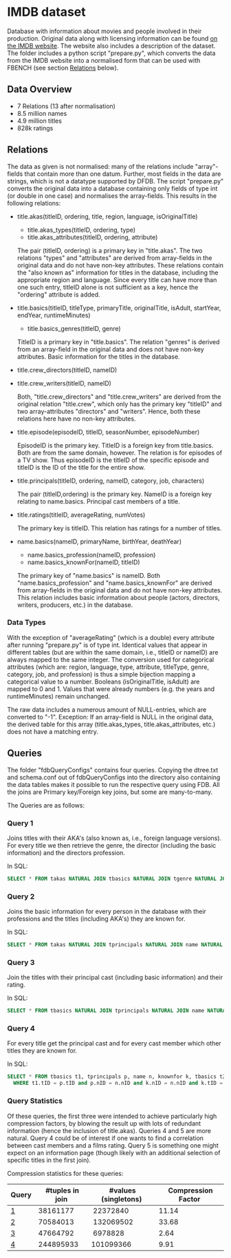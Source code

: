 # IMDB dataset

Database with information about movies and people involved in their production. Original data along with licensing information can be found [on the IMDB website](https://www.imdb.com/interfaces/). The website also includes a description of the dataset. The folder includes a python script "prepare.py", which converts the data from the IMDB website into a normalised form that can be used with FBENCH (see section [Relations](#Relations) below). 

## Data Overview

* 7 Relations (13 after normalisation)
* 8.5 million names
* 4.9 million titles
* 828k ratings

## Relations

The data as given is not normalised: many of the relations include "array"-fields that contain more than one datum. Further, most fields in the data are strings, which is not a datatype supported by DFDB. The script "prepare.py" converts the original data into a database containing only fields of type int (or double in one case) and normalises the array-fields. This results in the following relations:

* title.akas(titleID, ordering, title, region, language, isOriginalTitle)
  * title.akas_types(titleID, ordering, type)
  * title.akas_attributes(titleID, ordering, attribute)

  The pair (titleID, ordering) is a primary key in "title.akas".
  The two relations "types" and "attributes" are derived from array-fields in the original data and do not have non-key attributes.
  These relations contain the "also known as" information for titles in the database, including the appropriate region and language. Since every title can have more than one such entry, titleID alone is not sufficient as a key, hence the "ordering" attribute is added.
* title.basics(titleID, titleType, primaryTitle, originalTitle, isAdult, startYear, endYear, runtimeMinutes)
  * title.basics_genres(titleID, genre)

  TitleID is a primary key in "title.basics". 
  The relation "genres" is derived from an array-field in the original data and does not have non-key attributes.
  Basic information for the titles in the database.
* title.crew_directors(titleID, nameID)
* title.crew_writers(titleID, nameID)
  
  Both, "title.crew_directors" and "title.crew_writers" are derived from the original relation "title.crew", which only has the primary key "titleID" and two array-attributes "directors" and "writers". Hence, both these relations here have no non-key attributes.
* title.episode(episodeID, titleID, seasonNumber, episodeNumber)
  
  EpisodeID is the primary key. TitleID is a foreign key from title.basics. Both are from the same domain, however.
  The relation is for episodes of a TV show. Thus episodeID is the titleID of the specific episode and titleID is the ID of the title for the entire show.
* title.principals(titleID, ordering, nameID, category, job, characters)
  
  The pair (titleID,ordering) is the primary key. NameID is a foreign key relating to name.basics.
  Principal cast members of a title.
* title.ratings(titleID, averageRating, numVotes)
  
  The primary key is titleID.
  This relation has ratings for a number of titles.
* name.basics(nameID, primaryName, birthYear, deathYear)
  * name.basics_profession(nameID, profession)
  * name.basics_knownFor(nameID, titleID)
  
  The primary key of "name.basics" is nameID. Both "name.basics_profession" and "name.basics_knownFor" are derived from array-fields in the original data and do not have non-key attributes.
  This relation includes basic information about people (actors, directors, writers, producers, etc.) in the database.

### Data Types

With the exception of "averageRating" (which is a double) every attribute after running "prepare.py" is of type int. Identical values that appear in different tables (but are within the same domain, i.e., titleID or nameID) are always mapped to the same integer. The conversion used for categorical attributes (which are: region, language, type, attribute, titleType, genre, category, job, and profession) is thus a simple bijection mapping a categorical value to a number. Booleans (isOriginalTitle, isAdult) are mapped to 0 and 1. Values that were already numbers (e.g. the years and runtimeMinutes) remain unchanged.

The raw data includes a numerous amount of NULL-entries, which are converted to "-1". Exception: If an array-field is NULL in the original data, the derived table for this array (title.akas_types, title.akas_attributes, etc.) does not have a matching entry.

## Queries

The folder "fdbQueryConfigs" contains four queries. Copying the dtree.txt and schema.conf out of fdbQueryConfigs into the directory also containing the data tables makes it possible to run the respective query using FDB. All the joins are Primary key/Foreign key joins, but some are many-to-many. 

The Queries are as follows:

### Query 1
Joins titles with their AKA's (also known as, i.e., foreign language versions). For every title we then retrieve the genre, the director (including the basic information) and the directors profession.

In SQL: 
```SQL
SELECT * FROM takas NATURAL JOIN tbasics NATURAL JOIN tgenre NATURAL JOIN directors NATURAL JOIN name NATURAL JOIN profession;
```
### Query 2
Joins the basic information for every person in the database with their professions and the titles (including AKA's) they are known for.

In SQL:
```SQL
SELECT * FROM takas NATURAL JOIN tprincipals NATURAL JOIN name NATURAL JOIN profession NATURAL JOIN tbasics;
```
### Query 3
Join the titles with their principal cast (including basic information) and their rating.

In SQL:
```SQL
SELECT * FROM tbasics NATURAL JOIN tprincipals NATURAL JOIN name NATURAL JOIN tratings;
```
### Query 4
For every title get the principal cast and for every cast member which other titles they are known for.

In SQL:
```SQL
SELECT * FROM tbasics t1, tprincipals p, name n, knownfor k, tbasics t2
  WHERE t1.tID = p.tID and p.nID = n.nID and k.nID = n.nID and k.tID = t2.tID;
```

### Query Statistics

Of these queries, the first three were intended to achieve particularly high compression factors, by blowing the result up with lots of redundant information (hence the inclusion of title.akas). Queries 4 and 5 are more natural. Query 4 could be of interest if one wants to find a correlation between cast members and a films rating. Query 5 is something one might expect on an information page (though likely with an additional selection of specific titles in the first join).

Compression statistics for these queries:

Query | #tuples in join | #values (singletons) | Compression Factor
------|-----------------|----------------------|-------------------
[1](#Query-1) | 38161177  | 22372840  | 11.14
[2](#Query-2) | 70584013  | 132069502 | 33.68
[3](#Query-3) | 47664792  | 6978828   | 2.64
[4](#Query-4) | 244895933 | 101099366 | 9.91

